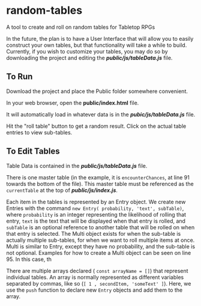 # random-tables
A tool to create and roll on random tables for Tabletop RPGs

In the future, the plan is to have a User Interface that will allow you to easily construct your own tables, but that functionality will take a while to build.  
Currently, if you wish to customize your tables, you may do so by downloading the project and editing the ***public/js/tableData.js*** file.

## To Run

Download the project and place the Public folder somewhere convenient.

In your web browser, open the **public/index.html** file.

It will automatically load in whatever data is in the ***pubic/js/tableData.js*** file.

Hit the "roll table" button to get a random result.  Click on the actual table entries to view sub-tables.

## To Edit Tables

Table Data is contained in the ***public/js/tableData.js*** file.  

There is one master table (in the example, it is `encounterChances`, at line 91 towards the bottom of the file).  This master table must be referenced as the `currentTable` at the top of ***public/js/index.js***. 

Each item in the tables is represented by an Entry object.  We create new Entries with the command `new Entry( probability, 'text', subTable)`, where `probability` is an integer representing the likelihood of rolling that entry, `text` is the text that will be displayed when that entry is rolled, and `subTable` is an optional reference to another table that will be rolled on when that entry is selected.
The Multi object exists for when the sub-table is actually multiple sub-tables, for when we want to roll multiple items at once.  Multi is similar to Entry, except they have no probability, and the sub-table is not optional.  Examples for how to create a Multi object can be seen on line 95.  In this case, th

There are multiple arrays declared ( `const arrayName = []`) that represent individual tables. An array is normally represented as different variables separated by commas, like so (`[ 1 , secondItem, 'someText' ]`).  Here, we use the `push` function to declare new `Entry` objects and add them to the array.
